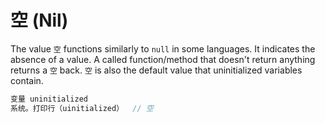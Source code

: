 # 空 (Nil)
The value ```空``` functions similarly to ```null``` in some languages. It indicates the absence of a value. A called function/method that doesn't return anything returns a ```空``` back. ```空``` is also the default value that uninitialized variables contain.
```c
变量 uninitialized
系统。打印行（uinitialized）  // 空
```